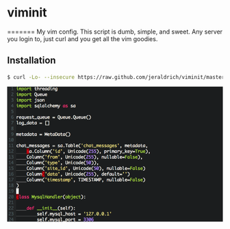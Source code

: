 # viminit
=======
My vim config. This script is dumb, simple, and sweet. Any server you login to, just curl and you get all the vim goodies.

## Installation
```bash
$ curl -Lo- --insecure https://raw.github.com/jeraldrich/viminit/master/viminit.sh | bash
```

![alt tag](ss.png)

